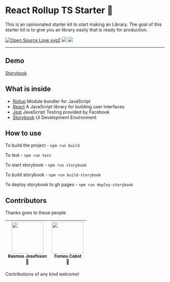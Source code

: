 # React Rollup TS Starter 💎

This is an opinionated starter kit to start making an Library. The goal of this starter kit is to give you an library easily that is ready for production.

[![Open Source Love svg2](https://badges.frapsoft.com/os/v2/open-source.svg?v=103)](https://github.com/ellerbrock/open-source-badges/)  <img src="https://img.shields.io/badge/💎-Modern-44aadd.svg"/> <img src="https://img.shields.io/badge/🔥-Blazing%20Fast-red.svg"/>

<hr />

## Demo
[Storybook](https://rajjejosefsson.github.io/react-rollup-ts-starter/index.html)

## What is inside

* [Rollup](https://rollupjs.org/) Module bundler for JavaScript
* [React](https://facebook.github.io/react/) A JavaScript library for building user interfaces
* [Jest](https://facebook.github.io/jest/) JavaScript Testing provided by Facebook
* [Storybook](https://storybook.js.org/) UI Development Environment


## How to use

To build the project - `npm run build`

To test - `npm run test`

To start storybook - `npm run storybook`

To build storybook - `npm run build-storybook`

To deploy storybook to gh pages - `npm run deploy-storybook`


## Contributors

Thanks goes to these people

<!-- ALL-CONTRIBUTORS-LIST:START -->

| [<img src="https://avatars0.githubusercontent.com/u/13612444?v=4" width="100px;"/><br /><sub><b>Rasmus Josefsson</b></sub>](https://github.com/rajjejosefsson)<br /> 🤔 | [<img src="https://avatars0.githubusercontent.com/u/10562610?v=4" width="100px;"/><br /><sub><b>Tomeu Cabot</b></sub>](https://github.com/tomtobac)<br /> 🤔 |
| :---------------------------------------------------------------------------------------------------------------------------------------------------------------------: | :----------------------------------------------------------------------------------------------------------------------------------------------------------: |


<!-- ALL-CONTRIBUTORS-LIST:END -->

Contributions of any kind welcome!
